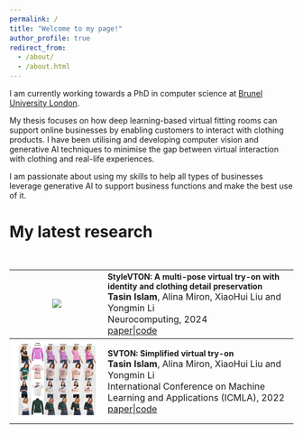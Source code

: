 ```yaml
---
permalink: /
title: "Welcome to my page!"
author_profile: true
redirect_from: 
  - /about/
  - /about.html
---
```


I am currently working towards a PhD in computer science at [Brunel University London](https://www.brunel.ac.uk/).

My thesis focuses on how deep learning-based virtual fitting rooms can support online businesses by enabling customers to interact with clothing products. I have been utilising and developing computer vision and generative AI techniques to minimise the gap between virtual interaction with clothing and real-life experiences.

I am passionate about using my skills to help all types of businesses leverage generative AI to support business functions and make the best use of it.

My latest research
======

<table style="width:100%">
  <tr>
    <th>
      <img src="../images/multi_pose.jpg" width="350"/>
    </th>
    <th style="text-align:left">
            StyleVTON: A multi-pose virtual try-on with identity and clothing detail preservation<br>
            <span style="font-size:16px">Tasin Islam<span style="font-weight:normal">, Alina Miron, XiaoHui Liu and Yongmin Li</span></span><br>
            <span style="font-weight:normal;font-size:16px">Neurocomputing, 2024</span><br>
            <span style="font-weight:normal;font-size:16px"><a href="https://www.sciencedirect.com/science/article/pii/S0925231224006581">paper</a>|<a href="https://github.com/tasinislam21/multi_pose_vton">code</a></span>
    </th>
  </tr>
  
  <br>

  <tr>
    <th>
      <img src="../images/vton.jpg" width="350"/>
    </th>
    <th style="text-align:left">
            SVTON: Simplified virtual try-on<br>
            <span style="font-size:16px">Tasin Islam<span style="font-weight:normal">, Alina Miron, XiaoHui Liu and Yongmin Li</span></span><br>
            <span style="font-weight:normal;font-size:16px">International Conference on Machine Learning and Applications (ICMLA), 2022</span><br>
            <span style="font-weight:normal;font-size:16px"><a href="https://ieeexplore.ieee.org/abstract/document/10069596">paper</a>|<a href="https://github.com/tasinislam21/SVTON">code</a></span>
    </th>
  </tr>

</table>


